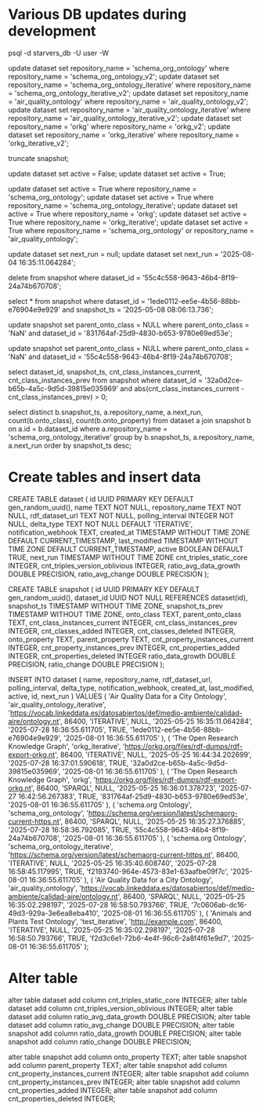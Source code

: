# Various DB updates during development
psql -d starvers_db -U user -W

update dataset set repository_name = 'schema_org_ontology' where repository_name 
= 'schema_org_ontology_v2';
update dataset set repository_name = 'schema_org_ontology_iterative' where repository_name 
= 'schema_org_ontology_iterative_v2';
update dataset set repository_name = 'air_quality_ontology' where repository_name 
= 'air_quality_ontology_v2';
update dataset set repository_name = 'air_quality_ontology_iterative' where repository_name 
= 'air_quality_ontology_iterative_v2';
update dataset set repository_name = 'orkg' where repository_name 
= 'orkg_v2';
update dataset set repository_name = 'orkg_iterative' where repository_name 
= 'orkg_iterative_v2';

truncate snapshot;

update dataset set active = False;
update dataset set active = True;

update dataset set active = True where repository_name = 'schema_org_ontology';
update dataset set active = True where repository_name = 'schema_org_ontology_iterative';
update dataset set active = True where repository_name = 'orkg';
update dataset set active = True where repository_name = 'orkg_iterative';
update dataset set active = True where repository_name = 'schema_org_ontology' or repository_name = 'air_quality_ontology';

update dataset set next_run = null;
update dataset set next_run = '2025-08-04 16:35:11.064284';

delete from snapshot where dataset_id = '55c4c558-9643-46b4-8f19-24a74b670708';

select * from snapshot where dataset_id = '1ede0112-ee5e-4b56-88bb-e76904e9e929' and snapshot_ts = '2025-05-08 08:06:13.736';

update snapshot set parent_onto_class = NULL 
where parent_onto_class = 'NaN' 
and dataset_id = '831764af-25d9-4830-b653-9780e69ed53e';

update snapshot set parent_onto_class = NULL 
where parent_onto_class = 'NaN' 
and dataset_id = '55c4c558-9643-46b4-8f19-24a74b670708';

select dataset_id, snapshot_ts, cnt_class_instances_current, cnt_class_instances_prev from snapshot where dataset_id = '32a0d2ce-b65b-4a5c-9d5d-39815e035969' 
and abs(cnt_class_instances_current - cnt_class_instances_prev) > 0;

select distinct b.snapshot_ts, a.repository_name, a.next_run, count(b.onto_class), count(b.onto_property) from dataset a join snapshot b on a.id = b.dataset_id where a.repository_name = 'schema_org_ontology_iterative' group by b.snapshot_ts, a.repository_name, a.next_run  order by snapshot_ts desc;


# Create tables and insert data
CREATE TABLE dataset (
    id UUID PRIMARY KEY DEFAULT gen_random_uuid(),
    name TEXT NOT NULL,
    repository_name TEXT NOT NULL,
    rdf_dataset_url TEXT NOT NULL,
    polling_interval INTEGER NOT NULL,
    delta_type TEXT NOT NULL DEFAULT 'ITERATIVE',
    notification_webhook TEXT,
    created_at TIMESTAMP WITHOUT TIME ZONE DEFAULT CURRENT_TIMESTAMP,
    last_modified TIMESTAMP WITHOUT TIME ZONE DEFAULT CURRENT_TIMESTAMP,
    active BOOLEAN DEFAULT TRUE,
    next_run TIMESTAMP WITHOUT TIME ZONE
    cnt_triples_static_core INTEGER,
    cnt_triples_version_oblivious INTEGER,
    ratio_avg_data_growth DOUBLE PRECISION,
    ratio_avg_change DOUBLE PRECISION
);

CREATE TABLE snapshot (
    id UUID PRIMARY KEY DEFAULT gen_random_uuid(),
    dataset_id UUID NOT NULL REFERENCES dataset(id),
    snapshot_ts TIMESTAMP WITHOUT TIME ZONE,
    snapshot_ts_prev TIMESTAMP WITHOUT TIME ZONE,
    onto_class TEXT,
    parent_onto_class TEXT,
    cnt_class_instances_current INTEGER,
    cnt_class_instances_prev INTEGER,
    cnt_classes_added INTEGER,
    cnt_classes_deleted INTEGER,
    onto_property TEXT,
    parent_property TEXT,
    cnt_property_instances_current INTEGER,
    cnt_property_instances_prev INTEGER,
    cnt_properties_added INTEGER,
    cnt_properties_deleted INTEGER
    ratio_data_growth DOUBLE PRECISION,
    ratio_change DOUBLE PRECISION
);

INSERT INTO dataset (
    name,
    repository_name,
    rdf_dataset_url,
    polling_interval,
    delta_type,
    notification_webhook,
    created_at,
    last_modified,
    active,
    id,
    next_run
) VALUES
(
    'Air Quality Data for a City Ontology',
    'air_quality_ontology_iterative',
    'https://vocab.linkeddata.es/datosabiertos/def/medio-ambiente/calidad-aire/ontology.nt',
    86400,
    'ITERATIVE',
    NULL,
    '2025-05-25 16:35:11.064284',
    '2025-07-28 16:36:55.611705',
    TRUE,
    '1ede0112-ee5e-4b56-88bb-e76904e9e929',
    '2025-08-01 16:36:55.611705'
),
(
    'The Open Research Knowledge Graph',
    'orkg_iterative',
    'https://orkg.org/files/rdf-dumps/rdf-export-orkg.nt',
    86400,
    'ITERATIVE',
    NULL,
    '2025-05-25 16:44:34.202699',
    '2025-07-28 16:37:01.590618',
    TRUE,
    '32a0d2ce-b65b-4a5c-9d5d-39815e035969',
    '2025-08-01 16:36:55.611705'
),
(
    'The Open Research Knowledge Graph',
    'orkg',
    'https://orkg.org/files/rdf-dumps/rdf-export-orkg.nt',
    86400,
    'SPARQL',
    NULL,
    '2025-05-25 16:36:01.378723',
    '2025-07-27 16:42:56.267383',
    TRUE,
    '831764af-25d9-4830-b653-9780e69ed53e',
    '2025-08-01 16:36:55.611705'
),
(
    'schema.org Ontology',
    'schema_org_ontology',
    'https://schema.org/version/latest/schemaorg-current-https.nt',
    86400,
    'SPARQL',
    NULL,
    '2025-05-25 16:35:27.376885',
    '2025-07-28 16:58:36.792085',
    TRUE,
    '55c4c558-9643-46b4-8f19-24a74b670708',
    '2025-08-01 16:36:55.611705'
),
(
    'schema.org Ontology',
    'schema_org_ontology_iterative',
    'https://schema.org/version/latest/schemaorg-current-https.nt',
    86400,
    'ITERATIVE',
    NULL,
    '2025-05-25 16:35:40.608740',
    '2025-07-28 16:58:45.117995',
    TRUE,
    'f2193740-964e-4573-83e1-63aafbe09f7c',
    '2025-08-01 16:36:55.611705'
),
(
    'Air Quality Data for a City Ontology',
    'air_quality_ontology',
    'https://vocab.linkeddata.es/datosabiertos/def/medio-ambiente/calidad-aire/ontology.nt',
    86400,
    'SPARQL',
    NULL,
    '2025-05-25 16:35:02.298197',
    '2025-07-28 16:58:50.793766',
    TRUE,
    '7c0606ab-dc16-49d3-929a-3e6ea8eba410',
    '2025-08-01 16:36:55.611705'
),
(
    'Animals and Plants Test Ontology',
    'test_iterative',
    'http://example.com',
    86400,
    'ITERATIVE',
    NULL,
    '2025-05-25 16:35:02.298197',
    '2025-07-28 16:58:50.793766',
    TRUE,
    'f2d3c6e1-72b6-4e4f-96c6-2a8f4f61e9d7',
    '2025-08-01 16:36:55.611705'
);


# Alter table
alter table dataset add column cnt_triples_static_core INTEGER; 
alter table dataset add column cnt_triples_version_oblivious INTEGER; 
alter table dataset add column ratio_avg_data_growth DOUBLE PRECISION;
alter table dataset add column ratio_avg_change DOUBLE PRECISION;
alter table snapshot add column ratio_data_growth DOUBLE PRECISION;
alter table snapshot add column ratio_change DOUBLE PRECISION;

alter table snapshot add column onto_property TEXT;
alter table snapshot add column parent_property TEXT;
alter table snapshot add column cnt_property_instances_current INTEGER;
alter table snapshot add column cnt_property_instances_prev INTEGER;
alter table snapshot add column cnt_properties_added INTEGER;
alter table snapshot add column cnt_properties_deleted INTEGER;